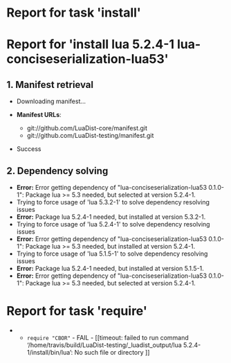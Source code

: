 # Report for task 'install'

# Report for 'install lua 5.2.4-1 lua-conciseserialization-lua53'


## 1. Manifest retrieval

- Downloading manifest...

- **Manifest URLs**:
    - git://github.com/LuaDist-core/manifest.git
    - git://github.com/LuaDist-testing/manifest.git
- Success

## 2. Dependency solving

- **Error:** Error getting dependency of "lua-conciseserialization-lua53 0.1.0-1": Package lua >= 5.3 needed, but selected at version 5.2.4-1.
- Trying to force usage of 'lua 5.3.2-1' to solve dependency resolving issues
- **Error:** Package lua 5.2.4-1 needed, but installed at version 5.3.2-1.
- Trying to force usage of 'lua 5.2.4-1' to solve dependency resolving issues
- **Error:** Error getting dependency of "lua-conciseserialization-lua53 0.1.0-1": Package lua >= 5.3 needed, but installed at version 5.2.4-1.
- Trying to force usage of 'lua 5.1.5-1' to solve dependency resolving issues
- **Error:** Package lua 5.2.4-1 needed, but installed at version 5.1.5-1.
- **Error:** Error getting dependency of "lua-conciseserialization-lua53 0.1.0-1": Package lua >= 5.3 needed, but selected at version 5.2.4-1.

# Report for task 'require'

 -  - `require "CBOR"` - FAIL - [[timeout: failed to run command ‘/home/travis/build/LuaDist-testing/_luadist_output/lua 5.2.4-1/install/bin/lua’: No such file or directory
]]


